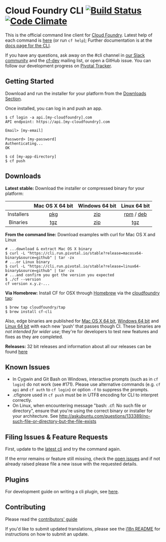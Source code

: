 # Cloud Foundry CLI [![Build Status](https://travis-ci.org/cloudfoundry/cli.png?branch=master)](https://travis-ci.org/cloudfoundry/cli) [![Code Climate](https://codeclimate.com/github/cloudfoundry/cli/badges/gpa.svg)](https://codeclimate.com/github/cloudfoundry/cli)

This is the official command line client for [Cloud Foundry](https://cloudfoundry.org).
Latest help of each command is [here](https://cli.cloudfoundry.org) (or run `cf help`);
Further documentation is at the [docs page for the
CLI](https://docs.cloudfoundry.org/cf-cli).  

If you have any questions, ask away on the #cli channel in [our Slack
community](http://slack.cloudfoundry.org/) and the
[cf-dev](https://lists.cloudfoundry.org/archives/list/cf-dev@lists.cloudfoundry.org/)
mailing list, or open a GitHub issue.  You can follow our development progress
on [Pivotal Tracker](https://www.pivotaltracker.com/s/projects/892938).

## Getting Started

Download and run the installer for your platform from the [Downloads Section](#downloads).

Once installed, you can log in and push an app.
```
$ cf login -a api.[my-cloudfoundry].com
API endpoint: https://api.[my-cloudfoundry].com

Email> [my-email]

Password> [my-password]
Authenticating...
OK

$ cd [my-app-directory]
$ cf push
```

## Downloads

**Latest stable:** Download the installer or compressed binary for your platform:

| | Mac OS X 64 bit | Windows 64 bit | Linux 64 bit |
| :---------------: | :---------------: |:---------------:| :------------:|
| Installers | [pkg](https://cli.run.pivotal.io/stable?release=macosx64&source=github) | [zip](https://cli.run.pivotal.io/stable?release=windows64&source=github) | [rpm](https://cli.run.pivotal.io/stable?release=redhat64&source=github) / [deb](https://cli.run.pivotal.io/stable?release=debian64&source=github) |
| Binaries | [tgz](https://cli.run.pivotal.io/stable?release=macosx64-binary&source=github) | [zip](https://cli.run.pivotal.io/stable?release=windows64-exe&source=github) | [tgz](https://cli.run.pivotal.io/stable?release=linux64-binary&source=github) |

**From the command line:** Download examples with curl for Mac OS X and Linux
```
# ...download & extract Mac OS X binary
$ curl -L "https://cli.run.pivotal.io/stable?release=macosx64-binary&source=github" | tar -zx
# ...or Linux binary
$ curl -L "https://cli.run.pivotal.io/stable?release=linux64-binary&source=github" | tar -zx
# ...and confirm you got the version you expected
$ ./cf --version
cf version x.y.z-...
```

**Via Homebrew:** Install CF for OSX through [Homebrew](http://brew.sh/) via the [cloudfoundry tap](https://github.com/cloudfoundry/homebrew-tap):

```
$ brew tap cloudfoundry/tap
$ brew install cf-cli
```

Also, edge binaries are published for [Mac OS X 64 bit](https://cli.run.pivotal.io/edge?arch=macosx64&source=github), [Windows 64 bit](https://cli.run.pivotal.io/edge?arch=windows64&source=github) and [Linux 64 bit](https://cli.run.pivotal.io/edge?arch=linux64&source=github) with each new 'push' that passes though CI.
These binaries are *not intended for wider use*; they're for developers to test new features and fixes as they are completed.

**Releases:** 32 bit releases and information about all our releases can be found [here](https://github.com/cloudfoundry/cli/releases)

## Known Issues

* In Cygwin and Git Bash on Windows, interactive prompts (such as in `cf login`) do not work (see #171). Please use alternative commands (e.g. `cf api` and `cf auth` to `cf login`) or option `-f` to suppress the prompts.
* .cfignore used in `cf push` must be in UTF8 encoding for CLI to interpret correctly.
* On Linux, when encountering message "bash: .cf: No such file or directory", ensure that you're using the correct binary or installer for your architecture. See http://askubuntu.com/questions/133389/no-such-file-or-directory-but-the-file-exists

## Filing Issues & Feature Requests

First, update to the [latest cli](https://github.com/cloudfoundry/cli/releases)
and try the command again.

If the error remains or feature still missing, check the [open issues](https://github.com/cloudfoundry/cli/issues) and if not already raised please file a new issue with the requested details.

## Plugins

For development guide on writing a cli plugin, see [here](https://github.com/cloudfoundry/cli/tree/master/plugin_examples).

## Contributing

Please read the [contributors' guide](CONTRIBUTING.md)

If you'd like to submit updated translations, please see the [i18n README](https://github.com/cloudfoundry/cli/blob/master/cf/i18n/README-i18n.md) for instructions on how to submit an update.


